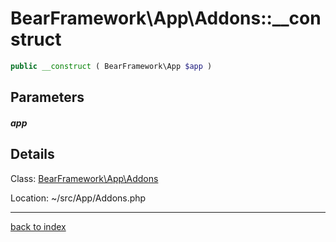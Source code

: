 # BearFramework\App\Addons::__construct

```php
public __construct ( BearFramework\App $app )
```

## Parameters

##### app

## Details

Class: [BearFramework\App\Addons](bearframework.app.addons.class.md)

Location: ~/src/App/Addons.php

---

[back to index](index.md)

